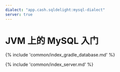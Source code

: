 ```yaml
---
dialect: "app.cash.sqldelight:mysql-dialect"
server: true
---
```

# JVM 上的 MySQL 入门

{% include 'common/index_gradle_database.md' %}

{% include 'common/index_server.md' %}